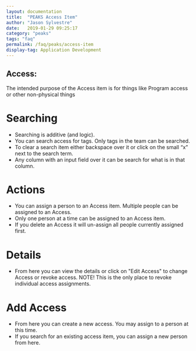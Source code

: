 ```yaml
---
layout: documentation
title:  "PEAKS Access Item"
author: "Jason Sylvestre"
date:   2019-01-29 09:25:17
category: "peaks"
tags: "faq"
permalink: /faq/peaks/access-item
display-tag: Application Development
---
```


## Access:
The intended purpose of the Access item is for things like Program access or other non-physical things

# Searching
* Searching is additive (and logic).
* You can search access for tags. Only tags in the team can be searched.
* To clear a search item either backspace over it or click on the small “x” next to the search term.
* Any column with an input field over it can be search for what is in that column.

# Actions
* You can assign a person to an Access item. Multiple people can be assigned to an Access.
* Only one person at a time can be assigned to an Access item.
* If you delete an Access it will un-assign all people currently assigned first.

# Details
* From here you can view the details or click on "Edit Access" to change Access or revoke access. NOTE! This is the only place to revoke individual access assignments.

# Add Access
* From here you can create a new access. You may assign to a person at this time.
* If you search for an existing access item, you can assign a new person from here.
